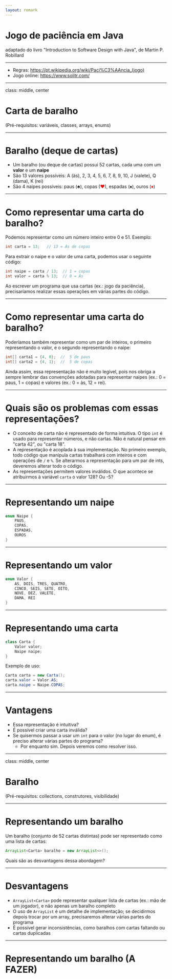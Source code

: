 ```yaml
---
layout: remark
---
```


<div>

# Jogo de paciência em Java

adaptado do livro "Introduction to Software Design with Java", de Martin P. Robillard

<!-- https://github.com/prmr/DesignBook -->

---

- Regras: <https://pt.wikipedia.org/wiki/Paci%C3%AAncia_(jogo)>
- Jogo online: <https://www.solitr.com/>

---

class: middle, center

# Carta de baralho

(Pré-requisitos: variáveis, classes, arrays, enums)

---

# Baralho (deque de cartas)

- Um baralho (ou deque de cartas) possui 52 cartas, cada uma com um **valor** e um **naipe**
- São 13 valores possíveis: A (às), 2, 3, 4, 5, 6, 7, 8, 9, 10, J (valete), Q (dama), K (rei)
- São 4 naipes possíveis: paus (♣), copas (<span style="color: red;">♥</span>), espadas (♠), ouros (<span style="color: red;">♦</span>)

---

# Como representar uma carta do baralho?

Podemos representar como um número inteiro entre 0 e 51. Exemplo:

```java
int carta = 13;   // 13 = Às de copas
```

Para extrair o naipe e o valor de uma carta, podemos usar o seguinte código:

```java
int naipe = carta / 13;  // 1 = copas
int valor = carta % 13;  // 0 = Às
```

Ao escrever um programa que usa cartas (ex.: jogo da paciência), precisaríamos realizar essas operações em várias partes do código.

---

# Como representar uma carta do baralho?

Poderíamos também representar como um par de inteiros, o primeiro representando o valor, e o segundo representando o naipe:

```java
int[] carta1 = {4, 0};  //  5 de paus
int[] carta2 = {4, 1};  //  5 de copas
```

Ainda assim, essa representação não é muito legível, pois nos obriga a sempre lembrar das convenções adotadas para representar naipes (ex.: 0 = paus, 1 = copas) e valores (ex.: 0 = às, 12 = rei).

---

# Quais são os problemas com essas representações?

- O conceito de carta não é representado de forma intuitiva. O tipo `int` é usado para representar números, e não cartas. Não é natural pensar em "carta 42", ou "carta 18".
- A representação é acoplada à sua implementação. No primeiro exemplo, todo código que manipula cartas trabalhará com inteiros e com operações de `/` e `%`. Se alterarmos a representação para um par de ints, deveremos alterar todo o código.
- As representações permitem valores inválidos. O que acontece se atribuirmos à variável `carta` o valor 128? Ou -5? 

---

# Representando um naipe

```java
enum Naipe {
    PAUS,
    COPAS,
    ESPADAS,
    OUROS
}
```

---

# Representando um valor

```java
enum Valor {
    AS, DOIS, TRES, QUATRO,
    CINCO, SEIS, SETE, OITO,
    NOVE, DEZ, VALETE,
    DAMA, REI
}
```

---

# Representando uma carta

```java
class Carta {
    Valor valor;
    Naipe naipe;
}
```

Exemplo de uso:

```java
Carta carta = new Carta();
carta.valor = Valor.AS;
carta.naipe = Naipe.COPAS;
```

---

# Vantagens

- Essa representação é intuitiva?
- É possível criar uma carta inválida?
- Se quisermos passar a usar um `int` para o valor (no lugar do enum), é preciso alterar várias partes do programa?
  - Por enquanto sim. Depois veremos como resolver isso.

---

class: middle, center

# Baralho

(Pré-requisitos: collections, construtores, visibilidade)

---

# Representando um baralho

Um baralho (conjunto de 52 cartas distintas) pode ser representado como uma lista de cartas:

```java
ArrayList<Carta> baralho = new ArrayList<>();
```

Quais são as desvantagens dessa abordagem?

---

# Desvantagens

- `ArrayList<Carta>` pode representar qualquer lista de cartas (ex.: mão de um jogador), e não apenas um baralho completo
- O uso de `ArrayList` é um detalhe de implementação; se decidirmos depois trocar por um array, precisaremos alterar várias partes do programa
- É possível gerar inconsistências, como baralhos com cartas faltando ou cartas duplicadas

---

# Representando um baralho (A FAZER)

```java

```

</div>
